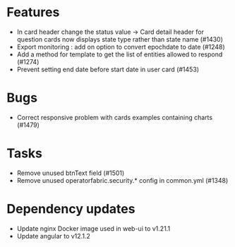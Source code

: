 <!-- Copyright (c) 2018-2021 RTE (http://www.rte-france.com)
 See AUTHORS.txt
 This document is subject to the terms of the Creative Commons Attribution 4.0 International license.
 If a copy of the license was not distributed with this
 file, You can obtain one at https://creativecommons.org/licenses/by/4.0/.
 SPDX-License-Identifier: CC-BY-4.0 -->

# Features

* In card header change the status value -> Card detail header for question cards now displays state type rather than state name (#1430)
* Export monitoring : add on option to convert epochdate to date (#1248)
* Add a method for template to get the list of entities allowed to respond (#1274)
* Prevent setting end date before start date in user card (#1453)

# Bugs

* Correct responsive problem with cards examples containing charts (#1479)

# Tasks
* Remove unused btnText field (#1501)
* Remove unused operatorfabric.security.* config in common.yml (#1348)

# Dependency updates

* Update nginx Docker image used in web-ui to v1.21.1
* Update angular to v12.1.2


